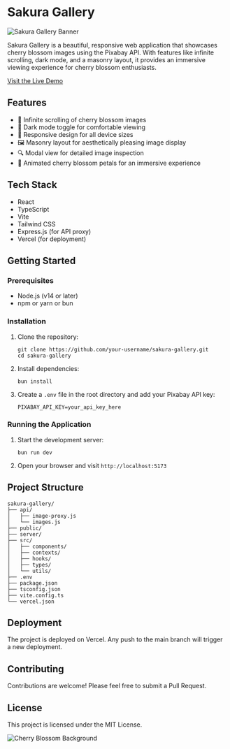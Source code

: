 # Sakura Gallery

![Sakura Gallery Banner](background-1.png)

Sakura Gallery is a beautiful, responsive web application that showcases cherry blossom images using the Pixabay API. With features like infinite scrolling, dark mode, and a masonry layout, it provides an immersive viewing experience for cherry blossom enthusiasts.

[Visit the Live Demo](https://sakura-gallery.vercel.app/)

## Features

- 🌸 Infinite scrolling of cherry blossom images
- 🌙 Dark mode toggle for comfortable viewing
- 📱 Responsive design for all device sizes
- 🖼️ Masonry layout for aesthetically pleasing image display
- 🔍 Modal view for detailed image inspection
- 🍃 Animated cherry blossom petals for an immersive experience

## Tech Stack

- React
- TypeScript
- Vite
- Tailwind CSS
- Express.js (for API proxy)
- Vercel (for deployment)

## Getting Started

### Prerequisites

- Node.js (v14 or later)
- npm or yarn or bun

### Installation

1. Clone the repository:

   ```
   git clone https://github.com/your-username/sakura-gallery.git
   cd sakura-gallery
   ```

2. Install dependencies:

   ```
   bun install
   ```

3. Create a `.env` file in the root directory and add your Pixabay API key:
   ```
   PIXABAY_API_KEY=your_api_key_here
   ```

### Running the Application

1. Start the development server:

   ```
   bun run dev
   ```

2. Open your browser and visit `http://localhost:5173`

## Project Structure

```
sakura-gallery/
├── api/
│   ├── image-proxy.js
│   └── images.js
├── public/
├── server/
├── src/
│   ├── components/
│   ├── contexts/
│   ├── hooks/
│   ├── types/
│   └── utils/
├── .env
├── package.json
├── tsconfig.json
├── vite.config.ts
└── vercel.json
```

## Deployment

The project is deployed on Vercel. Any push to the main branch will trigger a new deployment.

## Contributing

Contributions are welcome! Please feel free to submit a Pull Request.

## License

This project is licensed under the MIT License.

![Cherry Blossom Background](background-2.png)

